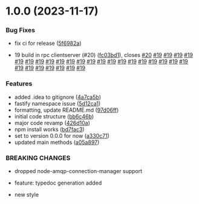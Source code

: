 # 1.0.0 (2023-11-17)


### Bug Fixes

* fix ci for release ([5f6982a](https://github.com/Bugs5382/fastify-rabbitmq/commit/5f6982a5676341063260e9243b4c6c4ea0810b56))


* 19 build in rpc clientserver (#20) ([fc03bd1](https://github.com/Bugs5382/fastify-rabbitmq/commit/fc03bd1fa8ee0932043e778135f712530b28ac9b)), closes [#20](https://github.com/Bugs5382/fastify-rabbitmq/issues/20) [#19](https://github.com/Bugs5382/fastify-rabbitmq/issues/19) [#19](https://github.com/Bugs5382/fastify-rabbitmq/issues/19) [#19](https://github.com/Bugs5382/fastify-rabbitmq/issues/19) [#19](https://github.com/Bugs5382/fastify-rabbitmq/issues/19) [#19](https://github.com/Bugs5382/fastify-rabbitmq/issues/19) [#19](https://github.com/Bugs5382/fastify-rabbitmq/issues/19) [#19](https://github.com/Bugs5382/fastify-rabbitmq/issues/19) [#19](https://github.com/Bugs5382/fastify-rabbitmq/issues/19) [#19](https://github.com/Bugs5382/fastify-rabbitmq/issues/19) [#19](https://github.com/Bugs5382/fastify-rabbitmq/issues/19) [#19](https://github.com/Bugs5382/fastify-rabbitmq/issues/19) [#19](https://github.com/Bugs5382/fastify-rabbitmq/issues/19) [#19](https://github.com/Bugs5382/fastify-rabbitmq/issues/19) [#19](https://github.com/Bugs5382/fastify-rabbitmq/issues/19) [#19](https://github.com/Bugs5382/fastify-rabbitmq/issues/19) [#19](https://github.com/Bugs5382/fastify-rabbitmq/issues/19) [#19](https://github.com/Bugs5382/fastify-rabbitmq/issues/19) [#19](https://github.com/Bugs5382/fastify-rabbitmq/issues/19) [#19](https://github.com/Bugs5382/fastify-rabbitmq/issues/19) [#19](https://github.com/Bugs5382/fastify-rabbitmq/issues/19) [#19](https://github.com/Bugs5382/fastify-rabbitmq/issues/19) [#19](https://github.com/Bugs5382/fastify-rabbitmq/issues/19) [#19](https://github.com/Bugs5382/fastify-rabbitmq/issues/19) [#19](https://github.com/Bugs5382/fastify-rabbitmq/issues/19) [#19](https://github.com/Bugs5382/fastify-rabbitmq/issues/19) [#19](https://github.com/Bugs5382/fastify-rabbitmq/issues/19) [#19](https://github.com/Bugs5382/fastify-rabbitmq/issues/19) [#19](https://github.com/Bugs5382/fastify-rabbitmq/issues/19)


### Features

* added .idea to gitignore ([4a7ca5b](https://github.com/Bugs5382/fastify-rabbitmq/commit/4a7ca5bf8d8b2a7e7383d0365f9cbb9caaa805d4))
* fastify namespace issue ([5d12ca1](https://github.com/Bugs5382/fastify-rabbitmq/commit/5d12ca129e6722ba56b4e0ff8bc7920cdd437f01))
* formatting, update README.md ([97d06ff](https://github.com/Bugs5382/fastify-rabbitmq/commit/97d06ff67fc37e45e34d9f19d2daa1a9402401ae))
* initial code structure ([bb6c46b](https://github.com/Bugs5382/fastify-rabbitmq/commit/bb6c46b503b2cb386676ad20aa3fa367c5a12721))
* major code revamp ([426d10a](https://github.com/Bugs5382/fastify-rabbitmq/commit/426d10abfc97cad177736be18cd2bdc8c682426a))
* npm install works ([bd7fac3](https://github.com/Bugs5382/fastify-rabbitmq/commit/bd7fac3471faff6525a666ba728d2debb504a181))
* set to version 0.0.0 for now ([a330c71](https://github.com/Bugs5382/fastify-rabbitmq/commit/a330c71773d3b89aacb2d8b19528679ce2ec9484))
* updated main methods ([a05a897](https://github.com/Bugs5382/fastify-rabbitmq/commit/a05a8973d202a09300d34607c70938573fdf0eb3))


### BREAKING CHANGES

* dropped node-amqp-connection-manager support

* feature: typedoc generation added
* new style
